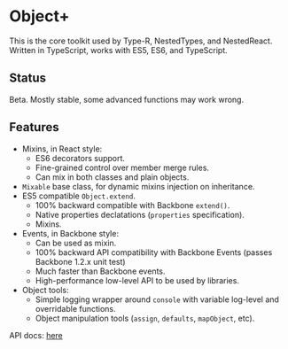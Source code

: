 # Object+

This is the core toolkit used by Type-R, NestedTypes, and NestedReact. Written in TypeScript, works with ES5, ES6, and TypeScript.

## Status

Beta. Mostly stable, some advanced functions may work wrong.

## Features

- Mixins, in React style:
    - ES6 decorators support.
    - Fine-grained control over member merge rules.
    - Can mix in both classes and plain objects.
- `Mixable` base class, for dynamic mixins injection on inheritance.
- ES5 compatible `Object.extend`.
    - 100% backward compatible with Backbone `extend()`.
    - Native properties declatations (`properties` specification).
    - Mixins.  
- Events, in Backbone style:
    - Can be used as mixin.
    - 100% backward API compatibility with Backbone Events (passes Backbone 1.2.x unit test)
    - Much faster than Backbone events.
    - High-performance low-level API to be used by libraries.
- Object tools:
    - Simple logging wrapper around `console` with variable log-level and overridable functions.
    - Object manipulation tools (`assign`, `defaults`, `mapObject`, etc).

API docs: [here](/docs/index.html)